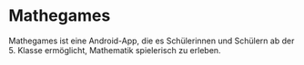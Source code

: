 # Mathegames
Mathegames ist eine Android-App, die es Schülerinnen und Schülern ab der 5. Klasse ermöglicht, Mathematik spielerisch zu erleben.
